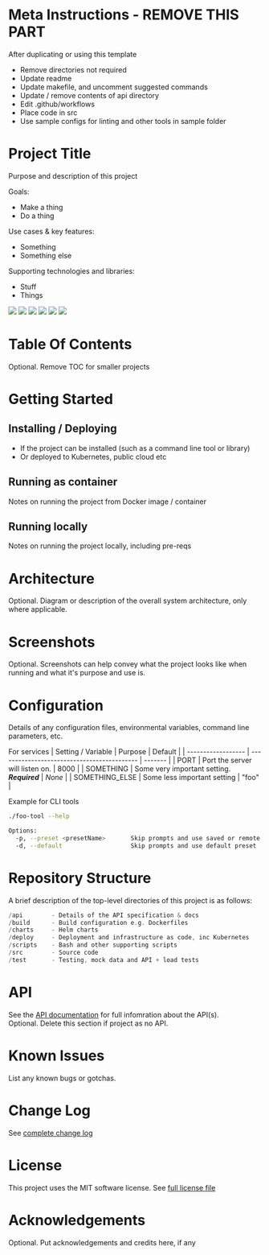 # Meta Instructions - REMOVE THIS PART

After duplicating or using this template

- Remove directories not required
- Update readme
- Update makefile, and uncomment suggested commands
- Update / remove contents of api directory
- Edit .github/workflows
- Place code in src
- Use sample configs for linting and other tools in sample folder

# Project Title

Purpose and description of this project

Goals:

- Make a thing
- Do a thing

Use cases & key features:

- Something
- Something else

Supporting technologies and libraries:

- Stuff
- Things

<!-- Note! Change benc-uk/project-starter for the real repo!! -->
<!-- See https://shields.io/ for more -->

![](https://img.shields.io/github/license/benc-uk/project-starter)
![](https://img.shields.io/github/last-commit/benc-uk/project-starter)
![](https://img.shields.io/github/release/benc-uk/project-starter)
![](https://img.shields.io/github/checks-status/benc-uk/project-starter/main)
![](https://img.shields.io/github/workflow/status/benc-uk/project-starter/CI%20Build?label=ci-build)
![](https://img.shields.io/github/workflow/status/benc-uk/project-starter/Release%20Assets?label=release)

# Table Of Contents

Optional. Remove TOC for smaller projects

# Getting Started

## Installing / Deploying

- If the project can be installed (such as a command line tool or library)
- Or deployed to Kubernetes, public cloud etc

## Running as container

Notes on running the project from Docker image / container

## Running locally

Notes on running the project locally, including pre-reqs

# Architecture

Optional. Diagram or description of the overall system architecture, only where applicable.

# Screenshots

Optional. Screenshots can help convey what the project looks like when running and what it's purpose and use is.

# Configuration

Details of any configuration files, environmental variables, command line parameters, etc.

For services
| Setting / Variable | Purpose | Default |
| ------------------ | ------------------------------------------- | ------- |
| PORT | Port the server will listen on. | 8000 |
| SOMETHING | Some very important setting. **_Required_** | _None_ |
| SOMETHING_ELSE | Some less important setting | "foo" |

Example for CLI tools

```bash
./foo-tool --help

Options:
  -p, --preset <presetName>       Skip prompts and use saved or remote preset
  -d, --default                   Skip prompts and use default preset
```

# Repository Structure

A brief description of the top-level directories of this project is as follows:

```c
/api        - Details of the API specification & docs
/build      - Build configuration e.g. Dockerfiles
/charts     - Helm charts
/deploy     - Deployment and infrastructure as code, inc Kubernetes
/scripts    - Bash and other supporting scripts
/src        - Source code
/test       - Testing, mock data and API + load tests
```

# API

See the [API documentation](./api/) for full infomration about the API(s).  
Optional. Delete this section if project as no API.

# Known Issues

List any known bugs or gotchas.

# Change Log

See [complete change log](./CHANGELOG.md)

# License

This project uses the MIT software license. See [full license file](./LICENSE)

# Acknowledgements

Optional. Put acknowledgements and credits here, if any
